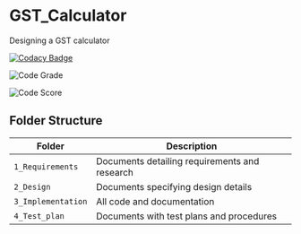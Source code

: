 # GST_Calculator
Designing a GST calculator

[![Codacy Badge](https://app.codacy.com/project/badge/Grade/91039b15d57f4458bcce70ac0a3cce46)](https://www.codacy.com/gh/Danush2208/GST_Calculator/dashboard?utm_source=github.com&amp;utm_medium=referral&amp;utm_content=Danush2208/GST_Calculator&amp;utm_campaign=Badge_Grade)

![Code Grade](https://www.code-inspector.com/project/24714/score/svg)

![Code Score](https://www.code-inspector.com/project/24714/status/svg)

## Folder Structure
Folder             | Description
------------------ | -----------------------------------------
`1_Requirements`   | Documents detailing requirements and research
`2_Design`         | Documents specifying design details
`3_Implementation` | All code and documentation
`4_Test_plan`      | Documents with test plans and procedures
